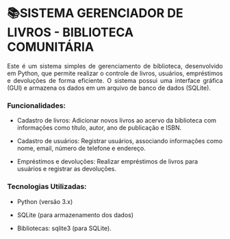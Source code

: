 # 📚SISTEMA GERENCIADOR DE LIVROS - BIBLIOTECA COMUNITÁRIA
<p align="justify"> Este é um sistema simples de gerenciamento de biblioteca, desenvolvido em Python, que permite realizar o controle de livros, usuários, empréstimos e devoluções de forma eficiente. O sistema possui uma interface gráfica (GUI) e armazena os dados em um arquivo de banco de dados (SQLite).

### Funcionalidades: 

- Cadastro de livros: Adicionar novos livros ao acervo da biblioteca com informações como título, autor, ano de publicação e ISBN.

- Cadastro de usuários: Registrar usuários, associando informações como nome, email, número de telefone e endereço.

- Empréstimos e devoluções: Realizar empréstimos de livros para usuários e registrar as devoluções.

### Tecnologias Utilizadas: 

- Python (versão 3.x)
- SQLite (para armazenamento dos dados)

- Bibliotecas: sqlite3 (para SQLite).
</p>
